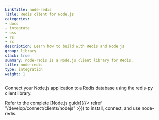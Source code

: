 ```yaml
---
LinkTitle: node-redis
Title: Redis client for Node.js
categories:
- docs
- integrate
- oss
- rs
- rc
description: Learn how to build with Redis and Node.js
group: library
stack: true
summary: node-redis is a Node.js client library for Redis.
title: node-redis
type: integration
weight: 1
---
```


Connect your Node.js application to a Redis database using the redis-py client library. 

Refer to the complete [Node.js guide]({{< relref "/develop/connect/clients/nodejs" >}}) to install, connect, and use node-redis.
